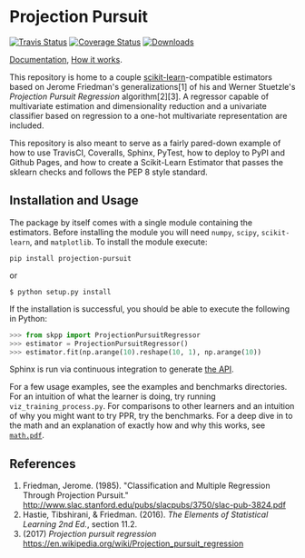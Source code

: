 # Projection Pursuit
[![Travis Status](https://travis-ci.org/pavel-aicradle/projection-pursuit.svg?branch=master)](https://travis-ci.org/pavel-aicradle/projection-pursuit)
[![Coverage Status](https://coveralls.io/repos/github/pavel-aicradle/projection-pursuit/badge.svg?branch=master&service=github)](https://coveralls.io/github/pavel-aicradle/projection-pursuit?branch=master&service=github)
[![Downloads](https://pepy.tech/badge/projection-pursuit)](https://pepy.tech/project/projection-pursuit)

[Documentation](https://pavelkomarov.com/projection-pursuit/skpp.html), [How it works](https://pavelkomarov.com/projection-pursuit/math.pdf).

This repository is home to a couple [scikit-learn](http://scikit-learn.org/)-compatible estimators based on Jerome Friedman's generalizations[1] of his and Werner Stuetzle's *Projection Pursuit Regression* algorithm[2][3]. A regressor capable of multivariate estimation and dimensionality reduction and a univariate classifier based on regression to a one-hot multivariate representation are included.

This repository is also meant to serve as a fairly pared-down example of how to use TravisCI, Coveralls, Sphinx, PyTest, how to deploy to PyPI and Github Pages, and how to create a Scikit-Learn Estimator that passes the sklearn checks and follows the PEP 8 style standard.

## Installation and Usage
The package by itself comes with a single module containing the estimators. Before
installing the module you will need `numpy`, `scipy`, `scikit-learn`, and `matplotlib`.
To install the module execute:

```shell
pip install projection-pursuit
```
or
```shell
$ python setup.py install
``` 

If the installation is successful, you should be able to execute the following in Python:
```python
>>> from skpp import ProjectionPursuitRegressor
>>> estimator = ProjectionPursuitRegressor()
>>> estimator.fit(np.arange(10).reshape(10, 1), np.arange(10))
```

Sphinx is run via continuous integration to generate [the API](https://pavelkomarov.com/projection-pursuit/skpp.html).

For a few usage examples, see the examples and benchmarks directories. For an intuition of what the learner is doing, try running `viz_training_process.py`. For comparisons to other learners and an intuition of why you might want to try PPR, try the benchmarks. For a deep dive in to the math and an explanation of exactly how and why this works, see [`math.pdf`](https://pavelkomarov.com/projection-pursuit/math.pdf).

## References

1. Friedman, Jerome. (1985). "Classification and Multiple Regression Through Projection Pursuit." http://www.slac.stanford.edu/pubs/slacpubs/3750/slac-pub-3824.pdf
2. Hastie, Tibshirani, & Friedman. (2016). *The Elements of Statistical Learning 2nd Ed.*, section 11.2.
3. (2017) *Projection pursuit regression* https://en.wikipedia.org/wiki/Projection_pursuit_regression
